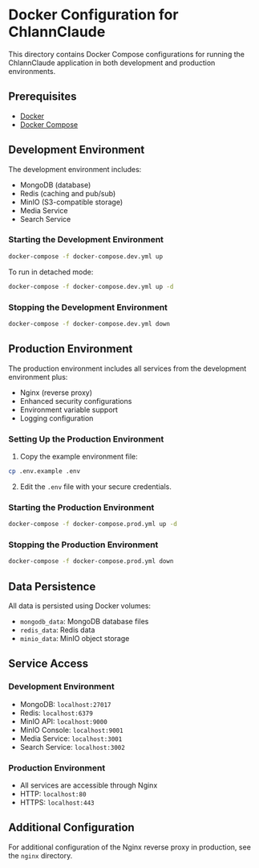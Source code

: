# Docker Configuration for ChlannClaude

This directory contains Docker Compose configurations for running the ChlannClaude application in both development and production environments.

## Prerequisites

- [Docker](https://docs.docker.com/get-docker/)
- [Docker Compose](https://docs.docker.com/compose/install/)

## Development Environment

The development environment includes:

- MongoDB (database)
- Redis (caching and pub/sub)
- MinIO (S3-compatible storage)
- Media Service
- Search Service

### Starting the Development Environment

```bash
docker-compose -f docker-compose.dev.yml up
```

To run in detached mode:

```bash
docker-compose -f docker-compose.dev.yml up -d
```

### Stopping the Development Environment

```bash
docker-compose -f docker-compose.dev.yml down
```

## Production Environment

The production environment includes all services from the development environment plus:

- Nginx (reverse proxy)
- Enhanced security configurations
- Environment variable support
- Logging configuration

### Setting Up the Production Environment

1. Copy the example environment file:

```bash
cp .env.example .env
```

2. Edit the `.env` file with your secure credentials.

### Starting the Production Environment

```bash
docker-compose -f docker-compose.prod.yml up -d
```

### Stopping the Production Environment

```bash
docker-compose -f docker-compose.prod.yml down
```

## Data Persistence

All data is persisted using Docker volumes:

- `mongodb_data`: MongoDB database files
- `redis_data`: Redis data
- `minio_data`: MinIO object storage

## Service Access

### Development Environment

- MongoDB: `localhost:27017`
- Redis: `localhost:6379`
- MinIO API: `localhost:9000`
- MinIO Console: `localhost:9001`
- Media Service: `localhost:3001`
- Search Service: `localhost:3002`

### Production Environment

- All services are accessible through Nginx
- HTTP: `localhost:80`
- HTTPS: `localhost:443`

## Additional Configuration

For additional configuration of the Nginx reverse proxy in production, see the `nginx` directory.
